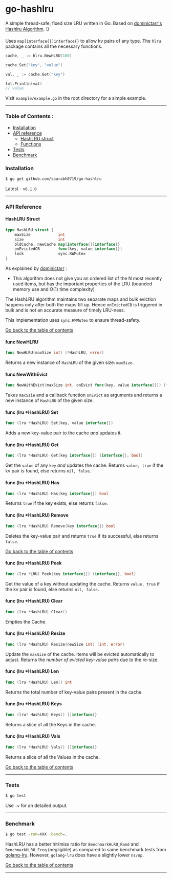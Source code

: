 # go-hashlru

A simple thread-safe, fixed size LRU written in Go. Based on [dominictarr's Hashlru Algorithm](https://github.com/dominictarr/hashlru). :arrows_clockwise:

Uses `map[interface{}]interface{}` to allow kv pairs of any type. The `hlru` package contains all the necessary functions.

```go
cache, _ := hlru.NewHLRU(100)

cache.Set("key", "value")

val, _ := cache.Get("key")

fmt.Println(val)
// value
```

Visit `example/example.go` in the root directory for a simple example.

<hr>

<span id="contents"></span>

### Table of Contents :
* [Installation](#installation)
* [API reference](#api)
    * [HashLRU struct](#type)
    * [Functions](#func)
* [Tests](#tests)
* [Benchmark](#bench)

<span id="installation"></span>
### Installation

```sh
$ go get github.com/saurabh0719/go-hashlru
```

Latest - `v0.1.0`

<hr>

### API Reference 

<span id="type"></span>
#### HashLRU Struct  

```go
type HashLRU struct {
	maxSize            int
	size               int
	oldCache, newCache map[interface{}]interface{}
	onEvictedCB        func(key, value interface{})
	lock               sync.RWMutex
}
```

As explained by [dominictarr](https://github.com/dominictarr/hashlru) :
* This algorithm does not give you an ordered list of the N most recently used items, but has the important properties of the LRU (bounded memory use and O(1) time complexity)

The HashLRU algorithm maintains two separate maps
and bulk eviction happens only after both the maps fill up. Hence `onEvictedCB` is triggered in bulk and is not an accurate measure of timely LRU-ness.

This implementation uses `sync.RWMutex` to ensure thread-safety.

[Go back to the table of contents](#contents)

<span id="func"></span>

#### func NewHLRU
```go
func NewHLRU(maxSize int) (*HashLRU, error)
```

Returns a new instance of `HashLRU` of the given size: `maxSize`.

#### func NewWithEvict
```go
func NewWithEvict(maxSize int, onEvict func(key, value interface{})) (*HashLRU, error)
```

Takes `maxSzie` and a callback function `onEvict` as arguments and returns a new instance of `HashLRU` of the given size.

#### func (lru *HashLRU) Set
```go
func (lru *HashLRU) Set(key, value interface{})
```

Adds a new key-value pair to the cache *and* updates it.

#### func (lru *HashLRU) Get
```go
func (lru *HashLRU) Get(key interface{}) (interface{}, bool)
```

Get the `value` of any `key` *and* updates the cache. Returns `value, true` if the kv pair is found, else returns `nil, false`.

#### func (lru *HashLRU) Has
```go
func (lru *HashLRU) Has(key interface{}) bool
```
Returns `true` if the key exists, else returns `false`. 

#### func (lru *HashLRU) Remove
```go
func (lru *HashLRU) Remove(key interface{}) bool
```

Deletes the key-value pair and returns `true` if its successful, else returns `false`.

[Go back to the table of contents](#contents)

#### func (lru *HashLRU) Peek
```go
func (lru *LRU) Peek(key interface{}) (interface{}, bool)
```

Get the value of a key without updating the cache. Returns `value, true` if the kv pair is found, else returns `nil, false`. 

#### func (lru *HashLRU) Clear
```go
func (lru *HashLRU) Clear()
```

Empties the Cache.

#### func (lru *HashLRU) Resize
```go
func (lru *HashLRU) Resize(newSize int) (int, error)
```

Update the `maxSize` of the cache. Items will be evicted automatically to adjust. Returns the *number of evicted key-value pairs* due to the re-size. 

#### func (lru *HashLRU) Len
```go
func (lru *HashLRU) Len() int
```

Returns the total number of key-value pairs present in the cache.

#### func (lru *HashLRU) Keys
```go
func (lru* HashLRU) Keys() []interface{}
```

Returns a slice of all the Keys in the cache.

#### func (lru *HashLRU) Vals
```go
func (lru *HashLRU) Vals() []interface{}
```

Returns a slice of all the Values in the cache.

[Go back to the table of contents](#contents)

<hr>

<span id="test"></span>

### Tests
```sh
$ go test 
```

Use `-v` for an detailed output.

<hr>

<span id="func"></span>

### Benchmark 
```sh
$ go test -run=XXX -bench=.
```

HashLRU has a better hit/miss ratio for `BenchmarkHLRU_Rand` and `BenchmarkHLRU_Freq` (negligible) as compared to same benchmark tests from [golang-lru](https://github.com/hashicorp/golang-lru). However, `golang-lru` does have a slightly lower `ns/op`.

[Go back to the table of contents](#contents)

<hr>
